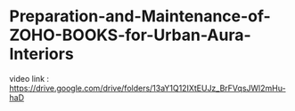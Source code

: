# Preparation-and-Maintenance-of-ZOHO-BOOKS-for-Urban-Aura-Interiors
video link : https://drive.google.com/drive/folders/13aY1Q12IXtEUJz_BrFVqsJWl2mHu-haD
